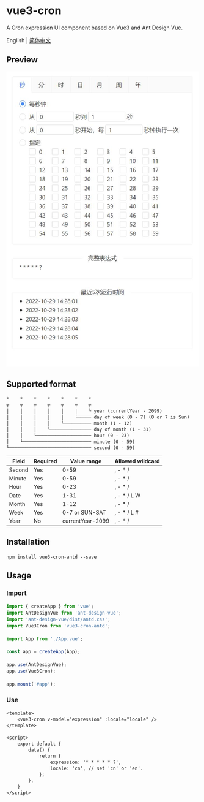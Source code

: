 # vue3-cron

A Cron expression UI component based on Vue3 and Ant Design Vue.

English | [简体中文](./README-zh_CN.md)

## Preview

![](public/preview.png)

## Supported format

```
*    *    *    *    *    *    *
┬    ┬    ┬    ┬    ┬    ┬    ┬
│    │    │    │    │    |    └ year (currentYear - 2099)
│    │    │    │    │    └───── day of week (0 - 7) (0 or 7 is Sun)
│    │    │    │    └────────── month (1 - 12)
│    │    │    └─────────────── day of month (1 - 31)
│    │    └──────────────────── hour (0 - 23)
│    └───────────────────────── minute (0 - 59)
└────────────────────────────── second (0 - 59)
```

| Field  | Required | Value range      | Allowed wildcard |
|--------|----------|------------------|------------------|
| Second | Yes      | 0-59             | , - * /          |
| Minute | Yes      | 0-59             | , - * /          |
| Hour   | Yes      | 0-23             | , - * /          |
| Date   | Yes      | 1-31             | , - * / L W      |
| Month  | Yes      | 1-12             | , - * /          |
| Week   | Yes      | 0-7 or SUN-SAT   | , - * / L #      |
| Year   | No       | currentYear-2099 | , - * /          |

## Installation

```
npm install vue3-cron-antd --save
```

## Usage

### Import

```typescript
import { createApp } from 'vue';
import AntDesignVue from 'ant-design-vue';
import 'ant-design-vue/dist/antd.css';
import Vue3Cron from 'vue3-cron-antd';

import App from './App.vue';

const app = createApp(App);

app.use(AntDesignVue);
app.use(Vue3Cron);

app.mount('#app');
```

### Use

```vue
<template>
    <vue3-cron v-model="expression" :locale="locale" />
</template>

<script>
    export default {
        data() {
            return {
                expression: '* * * * * ?',
                locale: 'cn', // set 'cn' or 'en'.
            };
        },
    }
</script>
```

